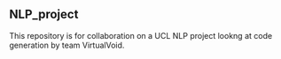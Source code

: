 ## NLP_project

This repository is for collaboration on a UCL NLP project lookng at code generation by team VirtualVoid.
